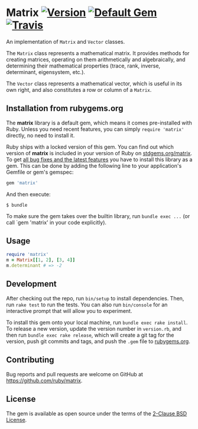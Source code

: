 # Matrix [![Version](https://badge.fury.io/rb/matrix.svg)](https://badge.fury.io/rb/matrix) [![Default Gem](https://img.shields.io/badge/stdgem-default-9c1260.svg)](https://stdgems.org/matrix/)  [![Travis](https://travis-ci.com/ruby/matrix.svg)](https://travis-ci.com/ruby/matrix)

An implementation of `Matrix` and `Vector` classes.

The `Matrix` class represents a mathematical matrix. It provides methods for creating matrices, operating on them arithmetically and algebraically, and determining their mathematical properties (trace, rank, inverse, determinant, eigensystem, etc.).

The `Vector` class represents a mathematical vector, which is useful in its own right, and also constitutes a row or column of a `Matrix`.

## Installation from rubygems.org

The **matrix** library is a default gem, which means it comes pre-installed with Ruby. Unless you need recent features, you can simply `require 'matrix'` directly, no need to install it.

Ruby ships with a locked version of this gem. You can find out which version of **matrix** is included in your version of Ruby on [stdgems.org/matrix](https://stdgems.org/matrix). To get [all bug fixes and the latest features](CHANGELOG.md) you have to install this library as a gem. This can be done by adding the following line to your application's Gemfile or gem's gemspec:

```ruby
gem 'matrix'
```

And then execute:

    $ bundle

To make sure the gem takes over the builtin library, run `bundle exec ...` (or call `gem 'matrix' in your code explicitly).

## Usage

```ruby
require 'matrix'
m = Matrix[[1, 2], [3, 4]]
m.determinant # => -2
```

## Development

After checking out the repo, run `bin/setup` to install dependencies. Then, run `rake test` to run the tests. You can also run `bin/console` for an interactive prompt that will allow you to experiment.

To install this gem onto your local machine, run `bundle exec rake install`. To release a new version, update the version number in `version.rb`, and then run `bundle exec rake release`, which will create a git tag for the version, push git commits and tags, and push the `.gem` file to [rubygems.org](https://rubygems.org).

## Contributing

Bug reports and pull requests are welcome on GitHub at https://github.com/ruby/matrix.

## License

The gem is available as open source under the terms of the [2-Clause BSD License](https://opensource.org/licenses/BSD-2-Clause).
